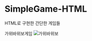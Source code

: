 # SimpleGame-HTML
HTML로 구현한 간단한 게임들

가위바위보게임
![가위바위보](https://user-images.githubusercontent.com/49627260/80164069-fbc8de00-8612-11ea-96aa-603861a4d434.png)
